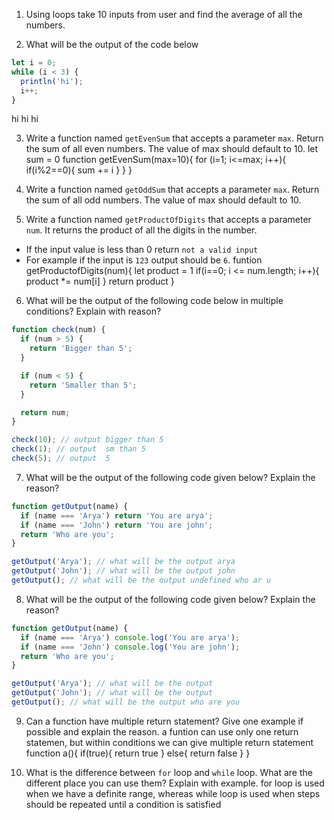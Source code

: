 1. Using loops take 10 inputs from user and find the average of all the numbers.

2. What will be the output of the code below

```js
let i = 0;
while (i < 3) {
  println('hi');
  i++;
}
```
hi hi hi

3. Write a function named `getEvenSum` that accepts a parameter `max`. Return the sum of all even numbers. The value of max should default to 10.
let sum = 0
function getEvenSum(max=10){
  for (i=1; i<=max; i++){
    if(i%2==0){
        sum += i
    }
  }
}
4. Write a function named `getOddSum` that accepts a parameter `max`. Return the sum of all odd numbers. The value of max should default to 10.

5. Write a function named `getProductOfDigits` that accepts a parameter `num`. It returns the product of all the digits in the number.

- If the input value is less than 0 return `not a valid input`
- For example if the input is `123` output should be `6`.
funtion getProductofDigits(num){
  let product = 1
    if(i==0; i <= num.length; i++){
      product *= num[i]
    }
    return product
}
6. What will be the output of the following code below in multiple conditions? Explain with reason?

```js
function check(num) {
  if (num > 5) {
    return 'Bigger than 5';
  }

  if (num < 5) {
    return 'Smaller than 5';
  }

  return num;
}

check(10); // output bigger than 5
check(1); // output  sm than 5
check(5); // output  5
```

7. What will be the output of the following code given below? Explain the reason?

```js
function getOutput(name) {
  if (name === 'Arya') return 'You are arya';
  if (name === 'John') return 'You are john';
  return 'Who are you';
}

getOutput('Arya'); // what will be the output arya
getOutput('John'); // what will be the output john 
getOutput(); // what will be the output undefined who ar u
```

8. What will be the output of the following code given below? Explain the reason?

```js
function getOutput(name) {
  if (name === 'Arya') console.log('You are arya');
  if (name === 'John') console.log('You are john');
  return 'Who are you';
}

getOutput('Arya'); // what will be the output
getOutput('John'); // what will be the output
getOutput(); // what will be the output who are you
```

9. Can a function have multiple return statement? Give one example if possible and explain the reason.
a funtion can use only one return statemen, but within conditions we can give multiple return statement
function a(){
  if(true){
    return true
  }
  else{
    return false
  }
}

10. What is the difference between `for` loop and `while` loop. What are the different place you can use them? Explain with example.
for loop  is used when we have a definite range, whereas while loop is used when steps should be repeated until a condition is satisfied
